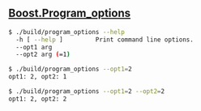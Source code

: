 ## [Boost.Program_options](http://www.boost.org/doc/libs/1_64_0/doc/html/program_options.html)

```sh
$ ./build/program_options --help
  -h [ --help ]         Print command line options.
  --opt1 arg
  --opt2 arg (=1)

$ ./build/program_options --opt1=2
opt1: 2, opt2: 1

$ ./build/program_options --opt1=2 --opt2=2
opt1: 2, opt2: 2
```